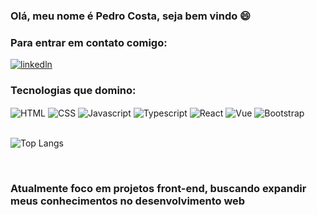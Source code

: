 ### Olá, meu nome é Pedro Costa, seja bem vindo 😄

### Para entrar em contato comigo:
[![linkedln](https://img.shields.io/badge/LinkedIn-0077B5?style=for-the-badge&logo=linkedin&logoColor=white)](https://www.linkedin.com/in/pedro-conceição1/)

### Tecnologias que domino:
<div style="display: inline-block">
  <img align="center" alt="HTML" src="https://img.shields.io/badge/HTML-239120?style=for-the-badge&logo=html5&logoColor=white"/>
  <img align="center" alt="CSS" src="https://img.shields.io/badge/CSS-239120?&style=for-the-badge&logo=css3&logoColor=white"/>
  <img align="center" alt="Javascript" src="https://img.shields.io/badge/JavaScript-F7DF1E?style=for-the-badge&logo=javascript&logoColor=black"/>
  <img align="center" alt="Typescript" src="https://img.shields.io/badge/TypeScript-007ACC?style=for-the-badge&logo=typescript&logoColor=white"/>
  <img align="center" alt="React" src="https://img.shields.io/badge/React-20232A?style=for-the-badge&logo=react&logoColor=61DAFB"/>
  <img align="center" alt="Vue" src="https://img.shields.io/badge/Vue.js-35495E?style=for-the-badge&logo=vue.js&logoColor=4FC08D"/>
  <img align="center" alt="Bootstrap" src="https://img.shields.io/badge/Bootstrap-563D7C?style=for-the-badge&logo=bootstrap&logoColor=white"/>
</div>
<br/>
<br/>

![Top Langs](https://github-readme-stats.vercel.app/api/top-langs/?username=dev-pedr0&layout=compact)

<br/>

### Atualmente foco em projetos front-end, buscando expandir meus conhecimentos no desenvolvimento web
